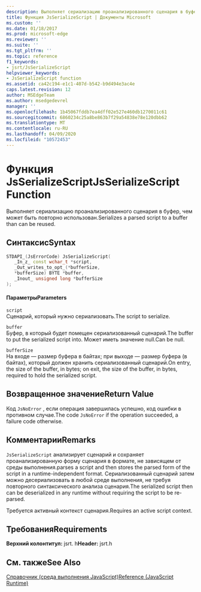 ```yaml
---
description: Выполняет сериализацию проанализированного сценария в буфер, чем может быть повторно использован.
title: Функция JsSerializeScript | Документы Microsoft
ms.custom: ''
ms.date: 01/18/2017
ms.prod: microsoft-edge
ms.reviewer: ''
ms.suite: ''
ms.tgt_pltfrm: ''
ms.topic: reference
f1_keywords:
- jsrt/JsSerializeScript
helpviewer_keywords:
- JsSerializeScript function
ms.assetid: ca42c194-e1c1-407d-b542-b9d494e3ac4e
caps.latest.revision: 12
author: MSEdgeTeam
ms.author: msedgedevrel
manager: ''
ms.openlocfilehash: 1b45067fddb7ea4dff02e527e460db1270011c61
ms.sourcegitcommit: 6860234c25a8be863b7f29a54838e78e120dbb62
ms.translationtype: MT
ms.contentlocale: ru-RU
ms.lasthandoff: 04/09/2020
ms.locfileid: "10572453"
---
```

# <span data-ttu-id="85c78-103">Функция JsSerializeScript</span><span class="sxs-lookup"><span data-stu-id="85c78-103">JsSerializeScript Function</span></span>
<span data-ttu-id="85c78-104">Выполняет сериализацию проанализированного сценария в буфер, чем может быть повторно использован.</span><span class="sxs-lookup"><span data-stu-id="85c78-104">Serializes a parsed script to a buffer than can be reused.</span></span>  
  
## <span data-ttu-id="85c78-105">Синтаксис</span><span class="sxs-lookup"><span data-stu-id="85c78-105">Syntax</span></span>  
  
```cpp  
STDAPI_(JsErrorCode) JsSerializeScript(  
   _In_z_ const wchar_t *script,  
   _Out_writes_to_opt_(*bufferSize,  
   *bufferSize) BYTE *buffer,  
   _Inout_ unsigned long *bufferSize  
);  
```  
  
#### <span data-ttu-id="85c78-106">Параметры</span><span class="sxs-lookup"><span data-stu-id="85c78-106">Parameters</span></span>  
 `script`  
 <span data-ttu-id="85c78-107">Сценарий, который нужно сериализовать.</span><span class="sxs-lookup"><span data-stu-id="85c78-107">The script to serialize.</span></span>  
  
 `buffer`  
 <span data-ttu-id="85c78-108">Буфер, в который будет помещен сериализованный сценарий.</span><span class="sxs-lookup"><span data-stu-id="85c78-108">The buffer to put the serialized script into.</span></span> <span data-ttu-id="85c78-109">Может иметь значение null.</span><span class="sxs-lookup"><span data-stu-id="85c78-109">Can be null.</span></span>  
  
 `bufferSize`  
 <span data-ttu-id="85c78-110">На входе — размер буфера в байтах; при выходе — размер буфера (в байтах), который должен хранить сериализованный сценарий.</span><span class="sxs-lookup"><span data-stu-id="85c78-110">On entry, the size of the buffer, in bytes; on exit, the size of the buffer, in bytes, required to hold the serialized script.</span></span>  
  
## <span data-ttu-id="85c78-111">Возвращенное значение</span><span class="sxs-lookup"><span data-stu-id="85c78-111">Return Value</span></span>  
 <span data-ttu-id="85c78-112">Код `JsNoError` , если операция завершилась успешно, код ошибки в противном случае.</span><span class="sxs-lookup"><span data-stu-id="85c78-112">The code `JsNoError` if the operation succeeded, a failure code otherwise.</span></span>  
  
## <span data-ttu-id="85c78-113">Комментарии</span><span class="sxs-lookup"><span data-stu-id="85c78-113">Remarks</span></span>  
 `JsSerializeScript` <span data-ttu-id="85c78-114">анализирует сценарий и сохраняет проанализированную форму сценария в формате, не зависящем от среды выполнения.</span><span class="sxs-lookup"><span data-stu-id="85c78-114">parses a script and then stores the parsed form of the script in a runtime-independent format.</span></span> <span data-ttu-id="85c78-115">Сериализованный сценарий затем можно десериализовать в любой среде выполнения, не требуя повторного синтаксического анализа сценария.</span><span class="sxs-lookup"><span data-stu-id="85c78-115">The serialized script then can be deserialized in any runtime without requiring the script to be re-parsed.</span></span>  
  
 <span data-ttu-id="85c78-116">Требуется активный контекст сценария.</span><span class="sxs-lookup"><span data-stu-id="85c78-116">Requires an active script context.</span></span>  
  
## <span data-ttu-id="85c78-117">Требования</span><span class="sxs-lookup"><span data-stu-id="85c78-117">Requirements</span></span>  
 <span data-ttu-id="85c78-118">**Верхний колонтитул:** jsrt. h</span><span class="sxs-lookup"><span data-stu-id="85c78-118">**Header:** jsrt.h</span></span>  
  
## <span data-ttu-id="85c78-119">См. также</span><span class="sxs-lookup"><span data-stu-id="85c78-119">See Also</span></span>  
 [<span data-ttu-id="85c78-120">Справочник (среда выполнения JavaScript)</span><span class="sxs-lookup"><span data-stu-id="85c78-120">Reference (JavaScript Runtime)</span></span>](../chakra-hosting/reference-javascript-runtime.md)